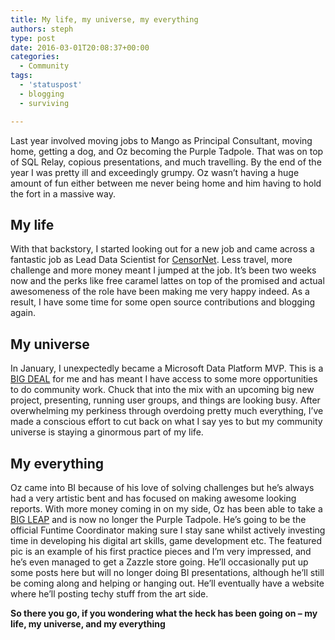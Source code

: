 ```yaml
---
title: My life, my universe, my everything
authors: steph
type: post
date: 2016-03-01T20:08:37+00:00
categories:
  - Community
tags:
  - 'statuspost'
  - blogging
  - surviving

---
```

Last year involved moving jobs to Mango as Principal Consultant, moving home, getting a dog, and Oz becoming the Purple Tadpole. That was on top of SQL Relay, copious presentations, and much travelling. By the end of the year I was pretty ill and exceedingly grumpy. Oz wasn&#8217;t having a huge amount of fun either between me never being home and him having to hold the fort in a massive way.

## My life

With that backstory, I started looking out for a new job and came across a fantastic job as Lead Data Scientist for [CensorNet][1]. Less travel, more challenge and more money meant I jumped at the job. It&#8217;s been two weeks now and the perks like free caramel lattes on top of the promised and actual awesomeness of the role have been making me very happy indeed. As a result, I have some time for some open source contributions and blogging again.

## My universe

In January, I unexpectedly became a Microsoft Data Platform MVP. This is a <span style="text-decoration: underline;">BIG DEAL</span> for me and has meant I have access to some more opportunities to do community work. Chuck that into the mix with an upcoming big new project, presenting, running user groups, and things are looking busy. After overwhelming my perkiness through overdoing pretty much everything, I&#8217;ve made a conscious effort to cut back on what I say yes to but my community universe is staying a ginormous part of my life.

## My everything

Oz came into BI because of his love of solving challenges but he&#8217;s always had a very artistic bent and has focused on making awesome looking reports. With more money coming in on my side, Oz has been able to take a <span style="text-decoration: underline;">BIG LEAP</span> and is now no longer the Purple Tadpole. He&#8217;s going to be the official Funtime Coordinator making sure I stay sane whilst actively investing time in developing his digital art skills, game development etc. The featured pic is an example of his first practice pieces and I&#8217;m very impressed, and he&#8217;s even managed to get a Zazzle store going. He&#8217;ll occasionally put up some posts here but will no longer doing BI presentations, although he&#8217;ll still be coming along and helping or hanging out. He&#8217;ll eventually have a website where he&#8217;ll posting techy stuff from the art side.

**So there you go, if you wondering what the heck has been going on &#8211; my life, my universe, and my everything**

 [1]: https://www.censornet.com/